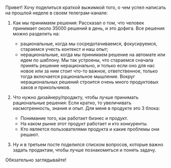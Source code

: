 Привет! Хочу поделиться краткой выжимкой того, о чем успел написать на прошлой неделе в своем телеграм-канале:

1. Как мы принимаем решения: Рассказал о том, что человек принимает около 35000 решений в день, и это дофига. Все решения можно разделить на:
    
    - рациональные, когда мы сосредотачиваемся, фокусируемся, стараемся учесть контекст и наш опыт;
    - нерациональные, когда мы принимаем решение на автомате или идем по шаблону. Мы так устроены, что стараемся сначала принять решение нерационально, и только если оно для нас новое или за ним стоит что-то важное, ответственное, только тогда включается рациональное мышление. Вокруг нерациональных решений строится очень много продуктовых хаков и прикольчиков.
2. Что нужно дизайнеру/продакту, чтобы лучше принимать рациональные решения: Если кратко, то увеличивать насмотренность, знания и опыт. Для меня в продукте это 3 блока:
    
    - Понимание того, как работает бизнес и продукт.
    - На каком рынке этот продукт работает и кто конкуренты.
    - Кто является пользователями продукта и какие проблемы они решают.
3. Ну и в третьем посте поделился списком вопросов, которые важно задать продактам, чтобы лучше познакомиться и понять задачу.
    

Обязательно заглядывайте!
